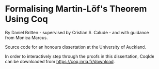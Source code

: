 # Formalising Martin-Löf's Theorem Using Coq
By Daniel Britten - supervised by Cristian S. Calude - and with guidance from Monica Marcus.

Source code for an honours dissertation at the University of Auckland.

In order to interactively step through the proofs in this dissertation, CoqIde can be downloaded from https://coq.inria.fr/download.
